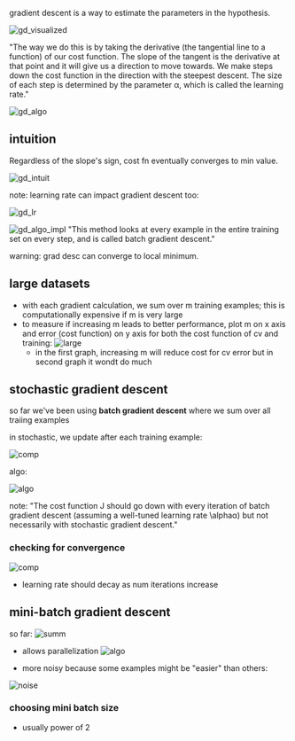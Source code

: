 gradient descent is a way to estimate the parameters in the hypothesis.

![gd_visualized](https://i.gyazo.com/efcccbb5d7fa66fab111d7b8e13e81ff.png)

"The way we do this is by taking the derivative (the tangential line to a function) of our cost function. The slope of the tangent is the derivative at that point and it will give us a direction to move towards. We make steps down the cost function in the direction with the steepest descent. The size of each step is determined by the parameter α, which is called the learning rate."

![gd_algo](https://i.gyazo.com/7f4b2119d6b7b736ee3946d826430589.png)

## intuition

Regardless of the slope's sign, cost fn eventually converges to min value.

![gd_intuit](https://i.gyazo.com/b09e4f6c49b165f142fce9e8d5725b39.png)

note: learning rate can impact gradient descent too:

![gd_lr](https://i.gyazo.com/485d5c153bac298fc1108e15ca933f38.png)

![gd_algo_impl](https://i.gyazo.com/7ca689a3f3d7b3b51c3361b5bbdfe1e9.png)
"This method looks at every example in the entire training set on every step, and is called batch gradient descent."


warning: grad desc can converge to local minimum.

## large datasets
- with each gradient calculation, we sum over m training examples; this is computationally expensive if m is very large
- to measure if increasing m leads to better performance, plot m on x axis and error (cost function) on y axis for both the cost function of cv and training:
![large](https://i.gyazo.com/67a33dc2ad647f57abdd154511f2b19b.png)
  - in the first graph, increasing m will reduce cost for cv error but in second graph it wondt do much

## stochastic gradient descent
so far we've been using **batch gradient descent** where we sum over all traiing examples

in stochastic, we update after each training example:

![comp](https://i.gyazo.com/30441c8da3ae6d0592463c57ebd40754.png)

algo:

![algo](https://i.gyazo.com/a2b1da969f9b6336d6e54f0d37fc31ef.png)

note: "The cost function J should go down with every iteration of batch gradient descent (assuming a well-tuned learning rate \alphaα) but not necessarily with stochastic gradient descent."

### checking for convergence

![comp](https://i.gyazo.com/1ef1a9d9a472b45fc15b88512e5408c9.png)
  - learning rate should decay as num iterations increase

## mini-batch gradient descent

so far:
![summ](https://i.gyazo.com/73a45d4ad4c75432f104e7135cdc8556.png)

- allows parallelization
![algo](https://i.gyazo.com/6798d1b892cdf8aba35b9f9e8afcc148.png)

- more noisy because some examples might be "easier" than others:

![noise](https://i.gyazo.com/90c47460c1aff9dbc8694346c5deb28a.png)

### choosing mini batch size
  - usually power of 2
